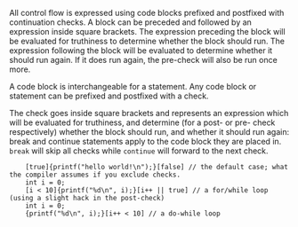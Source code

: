 All control flow is expressed using code blocks prefixed and postfixed with continuation checks. A block can be preceded and followed by an expression inside square brackets. The expression preceding the block will be evaluated for truthiness to determine whether the block should run. The expression following the block will be evaluated to determine whether it should run again. If it does run again, the pre-check will also be run once more.

A code block is interchangeable for a statement. Any code block or statement can be prefixed and postfixed with a check.

The check goes inside square brackets and represents an expression which will be evaluated for truthiness, and determine (for a post- or pre- check respectively) whether the block should run, and whether it should run again:
break and continue statements apply to the code block they are placed in. `break` will skip all checks while `continue` will forward to the next check.

```
    [true]{printf("hello world!\n");}[false] // the default case; what the compiler assumes if you exclude checks.
    int i = 0;
    [i < 10]{printf("%d\n", i);}[i++ || true] // a for/while loop (using a slight hack in the post-check)
    int i = 0;
    {printf("%d\n", i);}[i++ < 10] // a do-while loop
```
